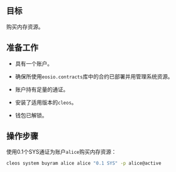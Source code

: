 ## 目标

购买内存资源。


## 准备工作

* 具有一个账户。

* 确保所使用`eosio.contracts`库中的合约已部署并用管理系统资源。

* 账户持有足量的通证。

* 安装了适用版本的`cleos`。

* 钱包已解锁。

## 操作步骤

使用0.1个SYS通证为账户`alice`购买内存资源：

```sh
cleos system buyram alice alice "0.1 SYS" -p alice@active
```